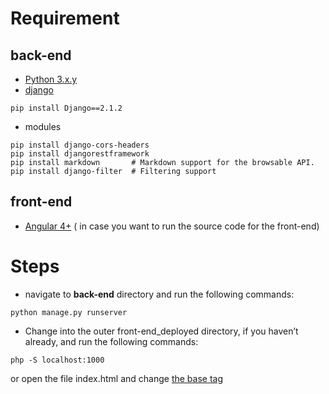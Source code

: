 # Requirement
## back-end 
- [Python 3.x.y](https://www.python.org/downloads/)
- [django](https://www.djangoproject.com/download/)
```
pip install Django==2.1.2

```
- modules
```pip
pip install django-cors-headers
pip install djangorestframework
pip install markdown       # Markdown support for the browsable API.
pip install django-filter  # Filtering support

```


## front-end 
- [Angular 4+](https://angular.io/guide/quickstart) ( in case you want to run the source code for the front-end)

# Steps
- navigate to **back-end** directory and run the following commands:
```
python manage.py runserver 

```
- Change into the outer front-end_deployed directory, if you haven’t already, and run the following commands:
```
php -S localhost:1000 
```

or open the file index.html  and change [the base tag](https://angular.io/guide/deployment#the-base-tag)

